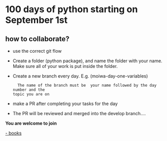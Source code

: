 # 100 days of python starting on September 1st

## how to collaborate?
* use the correct git flow
* Create a folder (python package), and name the folder with your name. <br> 
Make sure all of your work is put inside the folder.
* Create a new branch every day. E.g. (moiwa-day-one-variables) <br>
      
	    The name of the branch must be  your name followed by the day number and the
      topic you are on
    
* make a PR after completing your tasks for the day
* The PR will be reviewed and merged into the develop branch....

**You are welcome to join**

[- books](https://github.com/samuelmoiwa/100-days-of-pythone/tree/Develop/BOOKS)

